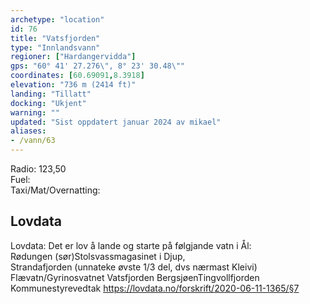 ```yaml
---
archetype: "location"
id: 76
title: "Vatsfjorden"
type: "Innlandsvann"
regioner: ["Hardangervidda"]
gps: "60° 41' 27.276\", 8° 23' 30.48\""
coordinates: [60.69091,8.3918]
elevation: "736 m (2414 ft)"
landing: "Tillatt"
docking: "Ukjent"
warning: ""
updated: "Sist oppdatert januar 2024 av mikael"
aliases:
- /vann/63
---
```


Radio: 123,50\
Fuel:\
Taxi/Mat/Overnatting:

## Lovdata

Lovdata: Det er lov å lande og starte på følgjande vatn i Ål:\
Rødungen (sør)Stolsvassmagasinet i Djup,\
Strandafjorden (unnateke øvste 1/3 del, dvs nærmast Kleivi)\
Flævatn/Gyrinosvatnet Vatsfjorden BergsjøenTingvollfjorden\
Kommunestyrevedtak
https://lovdata.no/forskrift/2020-06-11-1365/§7
